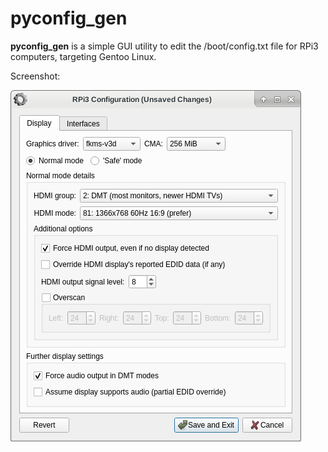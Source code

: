 # pyconfig_gen

**pyconfig_gen** is a simple GUI utility to edit the /boot/config.txt file
for RPi3 computers, targeting Gentoo Linux.

Screenshot:

<img src="https://raw.githubusercontent.com/sakaki-/resources/master/raspberrypi/pi3/pyconfig_gen-screenshot.png" alt="pyconfig_gen application in use (screenshot)"/>
